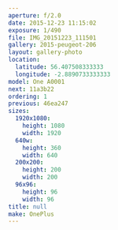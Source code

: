 ```yaml
---
aperture: f/2.0
date: 2015-12-23 11:15:02
exposure: 1/490
file: IMG_20151223_111501
gallery: 2015-peugeot-206
layout: gallery-photo
location:
  latitude: 56.407508333333
  longitude: -2.8890733333333
model: One A0001
next: 11a3b22
ordering: 1
previous: 46ea247
sizes:
  1920x1080:
    height: 1080
    width: 1920
  640w:
    height: 360
    width: 640
  200x200:
    height: 200
    width: 200
  96x96:
    height: 96
    width: 96
title: null
make: OnePlus
---
```

